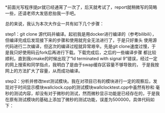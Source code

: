 *前面光写程序提pr就已经通宵了一次了，后天就考试了，report就稍微写的简略一些，还请老师大发慈悲抬我一手吧。

总的来说，我认为本次大作业一共有如下几个步骤：

step1：git clone 源代码并编译。起初我是用docker进行编译的（参考bilibili），但编译完成后发现接下来的步骤和使用就完全无法进行了，于是只好重头
使用源代码进行二次编译，但这次的编译过程就异常艰辛。先是git clone速度过慢，于是我只好使用码云fork后再进行下载。下载完成后，之后的一些编译步骤
都比较顺利，直到我cmake的时候出现了“ld terminated with signal 9”错误，经过一定的网上搜索和同学指点，我明白了是由于swap缓存区容量不够导致的，
于是我按网上的方法扩大了容量，从而成功编译。

step2：分析并修改test测试模块。我在对项目已有的模块进行一定的观察后，发现对于时间显示模块wallclock.cpp的测试模块wallclocktest.cpp中虽然有秒和
毫秒的测试内容，却没有对于微秒的测试，然而微秒显示功能是已经存在的，于是我在原有测试模块的基础上添加了微秒的测试功能，误差为500000，具体代码如下：

